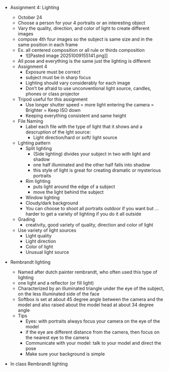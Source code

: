 - Assignment 4: Lighting
    - October 24
    - Choose a person for your 4 portraits or an interesting object
    - Vary the quality, direction, and color of light to create different images
    - compose 4th four images so the subject is same size and in the same position in each frame
    - Ex. all centered composition or all rule or thirds composition
	    - ![[Pasted image 20251009155141.png]]
    - All pose and everything is the same just the lighting is different
    - Assignment 4
        - Exposure must be correct
        - subject must be in sharp focus
        - Lighting should vary considerably for each image
        - Don’t be afraid to use unconventional light source, candles, phones or class projector
    - Tripod useful for this assignment
        - Use longer shutter speed = more light entering the camera = Brighter = Keep ISO down
        - Keeping everything consistent and same height
    - File Naming
        - Label each file with the type of light that it shows and a descruption of the lght source: 
	        - Light direction/hard or soft/ light source 
    - Lghting pattern
        - Split lighting
            - (Side lighting) divides your subject in two with light and shadow
            - one half illuminated and the other half falls into shadow
            - this style of light is great for creating dramatic or mysterious portraits
        - Rim lighting
            - puts light around the edge of a subject
            - move the light behind the subject
        - Window lighting
        - Cloudy/dark background
        - You can choose to shoot all portraits outdoor if you want but … harder to get a variety of lighting if you do it all outside
    - Grading
        - creativity, good variety of quality, direction and color of light
    - Use variety of light sources
        - Light quality
        - Light direction
        - Color of light
        - Unusual light source
- Rembrandt lighting
    - Named after dutch painter rembrandt, who often used this type of lighting
    - one light and a reflector (or fill light)
    - Characterized by an illuminated triangle under the eye of the subject, on the less illuminated side of the face
    - Softbox is set at about 45 degree angle between the camera and the model and also raised about the model head at about 34 degree angle
    - Tips
        - Eyes: with portraits always focus your camera on the eye of the model
        - if the eye are different distance from the camera, then focus on the nearest eye to the camera
        - Communicate with your model: talk to your model and direct the pose
        - Make sure your background is simple

- In class Rembrandt lighting